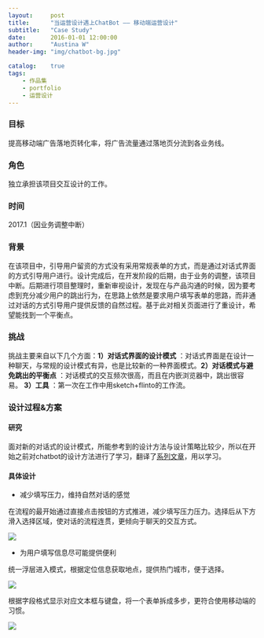 ```yaml
---
layout:     post
title:      "当运营设计遇上ChatBot —— 移动端运营设计"
subtitle:   "Case Study"
date:       2016-01-01 12:00:00
author:     "Austina W"
header-img: "img/chatbot-bg.jpg"

catalog:    true
tags:
    - 作品集
    - portfolio
    - 运营设计
---
```


### 目标

提高移动端广告落地页转化率，将广告流量通过落地页分流到各业务线。



### 角色

独立承担该项目交互设计的工作。



### 时间

2017.1（因业务调整中断）



### 背景

在该项目中，引导用户留资的方式没有采用常规表单的方式，而是通过对话式界面的方式引导用户进行。设计完成后，在开发阶段的后期，由于业务的调整，该项目中断。后期进行项目整理时，重新审视设计，发现在与产品沟通的时候，因为要考虑到充分减少用户的跳出行为，在思路上依然是要求用户填写表单的思路，而非通过对话的方式引导用户提供反馈的自然过程。基于此对相关页面进行了重设计，希望能找到一个平衡点。



### 挑战

挑战主要来自以下几个方面：**1）对话式界面的设计模式** ：对话式界面是在设计一种聊天，与常规的设计模式有异，也是比较新的一种界面模式。**2）对话模式与避免跳出的平衡点** ：对话模式的交互频次很高，而且在内嵌浏览器中，跳出很容易。 **3）工具** ：第一次在工作中用sketch+flinto的工作流。



### 设计过程&方案

#### 研究

面对新的对话式的设计模式，所能参考到的设计方法与设计策略比较少，所以在开始之前对chatbot的设计方法进行了学习，翻译了[系列文章](https://hexapod2015.github.io/AustinaBlog/tags/#Chatbot)，用以学习。



#### 具体设计



- 减少填写压力，维持自然对话的感觉

在流程的最开始通过直接点击按钮的方式推进，减少填写压力压力。选择后从下方滑入选择区域，使对话的流程连贯，更倾向于聊天的交互方式。

![](http://omqsjp4nk.bkt.clouddn.com/Artboard.jpg)

- 为用户填写信息尽可能提供便利

统一浮层进入模式，根据定位信息获取地点，提供热门城市，便于选择。

![](http://omqsjp4nk.bkt.clouddn.com/Artboard%202.jpg)

根据字段格式显示对应文本框与键盘，将一个表单拆成多步，更符合使用移动端的习惯。

![](http://omqsjp4nk.bkt.clouddn.com/Artboard%203.jpg)
